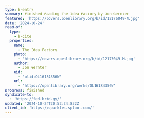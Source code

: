 ```yaml
---
type: h-entry
summary: Finished Reading The Idea Factory by Jon Gernter
featured: 'https://covers.openlibrary.org/b/id/12176049-M.jpg'
date: '2024-10-24'
read-of:
  type:
    - h-cite
  properties:
    name:
      - The Idea Factory
    photo:
      - 'https://covers.openlibrary.org/b/id/12176049-M.jpg'
    author:
      - Jon Gernter
    uid:
      - 'olid:OL16184356W'
    url:
      - 'https://openlibrary.org/works/OL16184356W'
progress: finished
syndicate-to:
  - 'https://fed.brid.gy/'
updated: '2024-10-24T20:52:24.832Z'
client_id: 'https://sparkles.sploot.com/'
---
```


